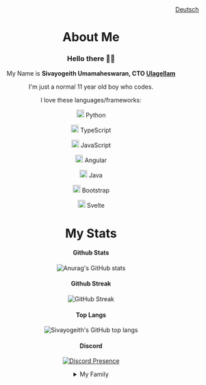 <div align="right"><a href="https://github.com/Sivayogeith/Sivayogeith/blob/main/README.de.md">Deutsch</a>
<div align="center">
  <h1> About Me </h1>
  <h3> Hello there 👋🏻 </h3>

  My Name is **Sivayogeith Umamaheswaran, CTO <a href="https://ulagellam.com" target="_blank" >Ulagellam</a>**

  I'm just a normal 11 year old boy who codes.

  I love these languages/frameworks: 

<img src="https://www.vectorlogo.zone/logos/python/python-icon.svg" alt="Python Logo" width="18" height="18"/> Python
  
<img src="https://www.vectorlogo.zone/logos/typescriptlang/typescriptlang-icon.svg" alt="TypeScript Logo" width="18" height="18"/> TypeScript
  
<img src="https://upload.wikimedia.org/wikipedia/commons/6/6a/JavaScript-logo.png" alt="JavaScript Logo" width="18" height="18"/> JavaScript
  
<img src="https://upload.wikimedia.org/wikipedia/commons/c/cf/Angular_full_color_logo.svg" alt="Angular Logo" width="18" height="18"/> Angular
  
<img src="https://www.vectorlogo.zone/logos/java/java-icon.svg" alt="Java Logo" width="18" height="18"/> Java
  
<img src="https://upload.vectorlogo.zone/logos/getbootstrap/images/987f8f6c-263a-47b1-a85d-853cfca215d9.svg" alt="Bootstrap Logo" width="18" height="18"/> Bootstrap
  
<img src="https://cdn.worldvectorlogo.com/logos/svelte-1.svg" alt="Svelte Logo" width="18" height="18"/> Svelte

  <h1>My Stats </h1>

  <h4> Github Stats </h4>

  ![Anurag's GitHub stats](https://github-readme-stats.vercel.app/api?username=Sivayogeith&show_icons=true&theme=one_dark_pro)

  <h4>Github Streak</h4>

  ![GitHub Streak](https://github-readme-streak-stats.herokuapp.com?user=Sivayogeith&theme=one-dark-pro&sideNums=56B6C2&currStreakNum=56B6C2&ring=56B6C2&sideLabels=61AFEF&fire=E06C75&currStreakLabel=C678DD&dates=E5C07B&background=25262C)

  <h4> Top Langs </h4>

  ![Sivayogeith's GitHub top langs](https://github-readme-stats.vercel.app/api/top-langs/?username=Sivayogeith&theme=one_dark_pro&layout=compact)

  <h4> Discord </h4>
  
[![Discord Presence](https://lanyard.cnrad.dev/api/1061949717833068607)](https://discord.com/users/1061949717833068607)
  
  <details>
    <summary> 
      My Family
    </summary>
    <p><a href=https://github.com/h2i> Umamaheswaran </a> - Father</p>
    <p>Chitra - Mother</p>
    <p><a href=https://github.com/sivasweatha> Sivasweatha </a> - Sister </p>
   </details>
 </div>

